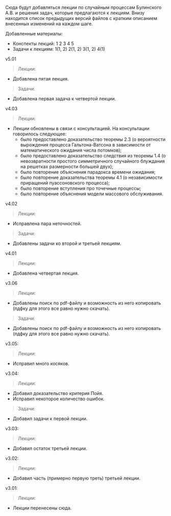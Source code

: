Сюда будут добавляться лекции по случайным процессам Булинского А.В. и решения задач, которые предлагаются к лекциям.
Внизу находится список предыдущих версий файлов с кратким описанием внесенных изменений на каждом шаге. 

Добавленные материалы:
   * Конспекты лекций: 1 2 3 4 5
   * Задачи к лекциям:  1(1, 2) 2(1, 2) 3(1, 2) 4(1)

v5.01
> Лекции:
  * Добавлена пятая лекция.
> Задачи:
  * Добавлена первая задача к четвертой лекции.

v4.03
> Лекции:
  * Лекции обновлены в связи с консультацией. На консультации говорилось следующее:
    * было предоставлено доказательство теоремы 2.3 (о вероятности вырождения процесса Гальтона-Ватсона в зависимости от математического ожидания числа потомков);
    * было предоставлено доказательство следствия из теоремы 1.4 (о невозвратности простого симметричного случайного блуждания на решетках размерности большей двух);
    * было повторение объяснения парадокса времени ожидания;
    * было повторение доказательства теоремы 4.1 (о независимости приращений пуассоновского процесса);
    * было повторение вступления про точечные процессы;
    * было повторение объяснения модели массового обслуживания.

v4.02
>  Лекции:
   * Исправлена пара неточностей.

>  Задачи:
  * Добавлены задачи ко второй и третьей лекциям. 

v4.01
> Лекции:
  * Добавлена четвертая лекция.

v3.06
> Лекции:
  * Добавлены поиск по pdf-файлу и возможность из него копировать (пдфку для этого все равно нужно скачать).
   
> Задачи:
  * Добавлены поиск по pdf-файлу и возможность из него копировать (пдфку для этого все равно нужно скачать).

v3.05:
> Лекции:
   * Исправил много косяков.
 
v3.04:
> Лекции:
   * Добавил доказательство критерия Пойя.
   * Исправил некоторое количество ошибок.

> Задачи:
   * Добавил задачи к первой лекции.
   
v3.03:
> Лекции:
   * Добавил остаток третьей лекции.
   
v3.02:
> Лекции:
   * Добавил часть (примерно первую треть) третьей лекции.
   
v3.01:
> Лекции:
   * Лекции перенесены сюда. 
 
